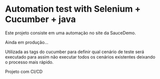 # Automation test with Selenium + Cucumber + java

Este projeto consiste em uma automação no site da SauceDemo.

Ainda em produção...

Utilizada as tags do cucumber para definir qual cenário de teste será executado para assim não executar todos os cenários existentes deixando o processo mais rápido.

Projeto com CI/CD